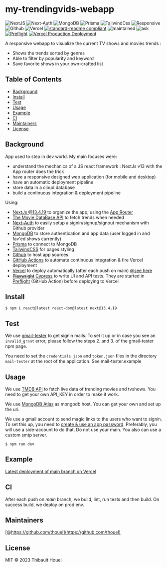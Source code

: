 # my-trendingvids-webapp

![NextJS](https://img.shields.io/badge/NextJS-cyan)
![Next-Auth](https://img.shields.io/badge/NextAuth.js-yellow)
![MongoDB](https://img.shields.io/badge/MongoDB-green)
![Prisma](https://img.shields.io/badge/Prisma-green)
![TailwindCss](https://img.shields.io/badge/Tailwind--CSS-red)
![Responsive](https://img.shields.io/badge/Responsive-red)
![Github](https://img.shields.io/badge/Github-blue)
![Vercel](https://img.shields.io/badge/Vercel-black)
[![standard-readme compliant](https://img.shields.io/badge/standard--readme-OK-green.svg?style=flat-square)](https://github.com/RichardLitt/standard-readme)
![maintained](https://img.shields.io/badge/Maintained%3F-yes-green)
![ask](https://img.shields.io/badge/Ask_me-anything-green)
[![Preflight](https://github.com/thouel/my-trendingvids-webapp/actions/workflows/preflight.yml/badge.svg)](https://github.com/thouel/my-trendingvids-webapp/actions/workflows/preflight.yml)
[![Vercel Production Deployment](https://github.com/thouel/my-trendingvids-webapp/actions/workflows/deploy.yml/badge.svg)](https://github.com/thouel/my-trendingvids-webapp/actions/workflows/deploy.yml)

A responsive webapp to visualize the current TV shows and movies trends :

- Shows the trends sorted by genres
- Able to filter by popularity and keyword
- Save favorite shows in your own-crafted list

## Table of Contents

- [Background](#background)
- [Install](#install)
- [Test](#test)
- [Usage](#usage)
- [Example](#example)
- [CI](#ci)
- [Maintainers](#maintainers)
- [License](#license)

## Background

App used to step in dev world. My main focuses were:

- understand the mechanics of a JS react framework : NextJs v13 with the App router does the trick
- have a responsive designed web application (for mobile and desktop)
- have an automatic deployment pipeline
- store data in a cloud database
- build a continuous integration & deployment pipeline

Using:

- [NextJs @13.4.19](https://nextjs.org/) to organize the app, using the [App Router](https://nextjs.org/docs/app)
- [The Movie DataBase API](https://developer.themoviedb.org/docs) to fetch trends when needed
- [Next-Auth](https://next-auth.js.org/getting-started/introduction) to easily setup a signin/signup/signout mechanism with Github provider
- [MongoDB](https://www.mongodb.com/developer/languages/javascript/nextjs-with-mongodb/) to store authentication and app data (user logged in and fav'ed shows currently)
- [Prisma](https://www.prisma.io/docs/concepts/database-connectors/mongodb) to connect to MongoDB
- [TailwindCSS](https://tailwindcss.com/docs/guides/nextjs) for pages styling
- [Github](https://github.com/thouel/my-trendingvids-webapp/tree/main) to host app sources
- [GitHub Actions](https://github.com/thouel/my-trendingvids-webapp/actions) to automate continuous integration & fire Vercel deployment
- [Vercel](https://vercel.com/) to deploy automatically (after each push on main) [@see here](https://my-trendingvids-webapp.vercel.app)
- ~~[Playwright](https://playwright.dev)~~ [Cypress](https://docs.cypress.io/guides/overview/why-cypress) to write UI and API tests. They are started in [Preflight](https://github.com/thouel/my-trendingvids-webapp/actions/workflows/preflight.yml/) (GitHub Action) before deploying to Vercel

## Install

```
$ npm i react@latest react-dom@latest next@13.4.19
```

## Test

We use [gmail-tester](https://www.npmjs.com/package/gmail-tester) to get signin mails.
To set it up or in case you see an `invalid_grant` error, please follow the steps 2. and 3. of the gmail-tester npm page.

You need to set the `credentials.json` and `token.json` files in the directory `mail-tester` at the root of the application. See mail-tester.example

## Usage

We use [TMDB API](https://developer.themoviedb.org/docs) to fetch live data of trending movies and tvshows. You need to get your own API_KEY in order to make it work.

We use [MongoDB Atlas](https://www.mongodb.com/atlas/database) as mongodb host. You can get your own and set up the uri.

We use a gmail account to send magic links to the users who want to signin. To set this up, you need to [create & use an app password](https://support.google.com/accounts/answer/185833?sjid=12187193246270210576-EU). Preferably, you will use a side-account to do that. Do not use your main. You also can use a custom smtp server.

```
$ npm run dev
```

## Example

[Latest deployment of main branch on Vercel](https://my-trendingvids-webapp.vercel.app/)

## CI

After each push on _main_ branch, we build, lint, run tests and then build. On success build, we deploy on prod env.

## Maintainers

[@https://github.com/thouel](https://github.com/thouel)

## License

MIT © 2023 Thibault Houel
